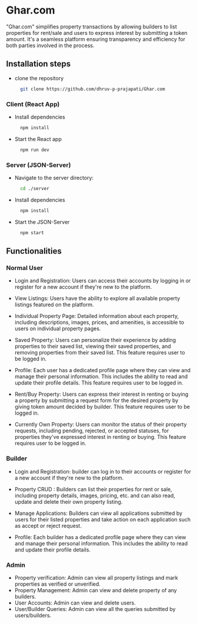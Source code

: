 # Ghar.com

"Ghar.com" simplifies property transactions by allowing builders to list properties for rent/sale and users to express interest by submitting a token amount. It's a seamless platform ensuring transparency and efficiency for both parties involved in the process.

## Installation steps

- clone the repository

  ```bash
    git clone https://github.com/dhruv-p-prajapati/Ghar.com
  ```

### Client (React App)

- Install dependencies

  ```bash
    npm install
  ```

- Start the React app

  ```bash
    npm run dev
  ```

### Server (JSON-Server)

- Navigate to the server directory:

  ```bash
    cd ./server
  ```

- Install dependencies

  ```bash
    npm install
  ```

- Start the JSON-Server

  ```bash
    npm start
  ```

## Functionalities

### Normal User

- Login and Registration: Users can access their accounts by logging in or register for a new account if they're new to the platform.

- View Listings: Users have the ability to explore all available property listings featured on the platform.

- Individual Property Page: Detailed information about each property, including descriptions, images, prices, and amenities, is accessible to users on individual property pages.

- Saved Property: Users can personalize their experience by adding properties to their saved list, viewing their saved properties, and removing properties from their saved list. This feature requires user to be logged in.

- Profile: Each user has a dedicated profile page where they can view and manage their personal information. This includes the ability to read and update their profile details. This feature requires user to be logged in.

- Rent/Buy Property: Users can express their interest in renting or buying a property by submitting a request form for the desired property by giving token amount decided by builder. This feature requires user to be logged in.

- Currently Own Property: Users can monitor the status of their property requests, including pending, rejected, or accepted statuses, for properties they've expressed interest in renting or buying. This feature requires user to be logged in.

### Builder

- Login and Registration: builder can log in to their accounts or register for a new account if they're new to the platform.

- Property CRUD : Builders can list their properties for rent or sale, including property details, images, pricing, etc. and can also read, update and delete their own property listing.

- Manage Applications: Builders can view all applications submitted by users for their listed properties and take action on each application such as accept or reject request.

- Profile: Each builder has a dedicated profile page where they can view and manage their personal information. This includes the ability to read and update their profile details.

### Admin

- Property verification: Admin can view all property listings and mark properties as verified or unverified.
- Property Management: Admin can view and delete property of any builders.
- User Accounts: Admin can view and delete users.
- User/Builder Queries: Admin can view all the queries submitted by users/builders.
